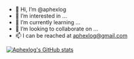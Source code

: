 - 👋 Hi, I’m @aphexlog
- 👀 I’m interested in ...
- 🌱 I’m currently learning ...
- 💞️ I’m looking to collaborate on ...
- 📫 I can be reached at aphexlog@gmail.com

[![Aphexlog's GitHub stats](https://github-readme-stats.vercel.app/api?username=aphexlog)](https://github.com/anuraghazra/github-readme-stats)


<!---
aphexlog/aphexlog is a ✨ special ✨ repository because its `README.md` (this file) appears on your GitHub profile.
You can click the Preview link to take a look at your changes.
--->
